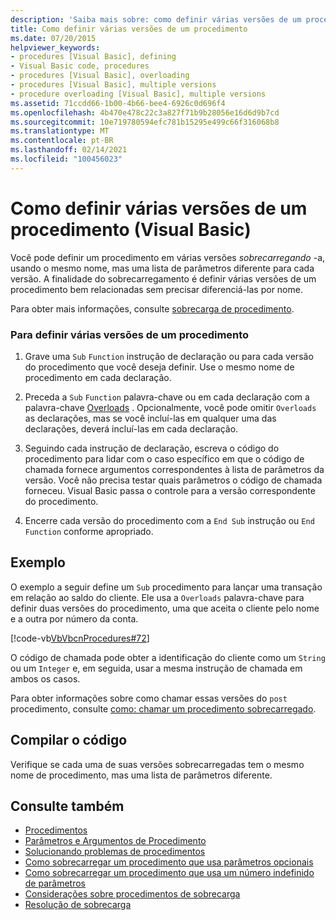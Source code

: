 ```yaml
---
description: 'Saiba mais sobre: como definir várias versões de um procedimento (Visual Basic)'
title: Como definir várias versões de um procedimento
ms.date: 07/20/2015
helpviewer_keywords:
- procedures [Visual Basic], defining
- Visual Basic code, procedures
- procedures [Visual Basic], overloading
- procedures [Visual Basic], multiple versions
- procedure overloading [Visual Basic], multiple versions
ms.assetid: 71ccdd66-1b00-4b66-bee4-6926c0d696f4
ms.openlocfilehash: 4b470e478c22c3a827f71b9b28056e16d6d9b7cd
ms.sourcegitcommit: 10e719780594efc781b15295e499c66f316068b8
ms.translationtype: MT
ms.contentlocale: pt-BR
ms.lasthandoff: 02/14/2021
ms.locfileid: "100456023"
---
```

# <a name="how-to-define-multiple-versions-of-a-procedure-visual-basic"></a>Como definir várias versões de um procedimento (Visual Basic)

Você pode definir um procedimento em várias versões *sobrecarregando* -a, usando o mesmo nome, mas uma lista de parâmetros diferente para cada versão. A finalidade do sobrecarregamento é definir várias versões de um procedimento bem relacionadas sem precisar diferenciá-las por nome.  
  
 Para obter mais informações, consulte [sobrecarga de procedimento](./procedure-overloading.md).  
  
### <a name="to-define-multiple-versions-of-a-procedure"></a>Para definir várias versões de um procedimento  
  
1. Grave uma `Sub` `Function` instrução de declaração ou para cada versão do procedimento que você deseja definir. Use o mesmo nome de procedimento em cada declaração.  
  
2. Preceda a `Sub` `Function` palavra-chave ou em cada declaração com a palavra-chave [Overloads](../../../language-reference/modifiers/overloads.md) . Opcionalmente, você pode omitir `Overloads` as declarações, mas se você incluí-las em qualquer uma das declarações, deverá incluí-las em cada declaração.  
  
3. Seguindo cada instrução de declaração, escreva o código do procedimento para lidar com o caso específico em que o código de chamada fornece argumentos correspondentes à lista de parâmetros da versão. Você não precisa testar quais parâmetros o código de chamada forneceu. Visual Basic passa o controle para a versão correspondente do procedimento.  
  
4. Encerre cada versão do procedimento com a `End Sub` instrução ou `End Function` conforme apropriado.  
  
## <a name="example"></a>Exemplo  

 O exemplo a seguir define um `Sub` procedimento para lançar uma transação em relação ao saldo do cliente. Ele usa a `Overloads` palavra-chave para definir duas versões do procedimento, uma que aceita o cliente pelo nome e a outra por número da conta.  
  
 [!code-vb[VbVbcnProcedures#72](~/samples/snippets/visualbasic/VS_Snippets_VBCSharp/VbVbcnProcedures/VB/Class1.vb#72)]  
  
 O código de chamada pode obter a identificação do cliente como um `String` ou um `Integer` e, em seguida, usar a mesma instrução de chamada em ambos os casos.  
  
 Para obter informações sobre como chamar essas versões do `post` procedimento, consulte [como: chamar um procedimento sobrecarregado](./how-to-call-an-overloaded-procedure.md).  
  
## <a name="compile-the-code"></a>Compilar o código  

 Verifique se cada uma de suas versões sobrecarregadas tem o mesmo nome de procedimento, mas uma lista de parâmetros diferente.  
  
## <a name="see-also"></a>Consulte também

- [Procedimentos](./index.md)
- [Parâmetros e Argumentos de Procedimento](./procedure-parameters-and-arguments.md)
- [Solucionando problemas de procedimentos](./troubleshooting-procedures.md)
- [Como sobrecarregar um procedimento que usa parâmetros opcionais](./how-to-overload-a-procedure-that-takes-optional-parameters.md)
- [Como sobrecarregar um procedimento que usa um número indefinido de parâmetros](./how-to-overload-a-procedure-that-takes-an-indefinite-number-of-parameters.md)
- [Considerações sobre procedimentos de sobrecarga](./considerations-in-overloading-procedures.md)
- [Resolução de sobrecarga](./overload-resolution.md)
